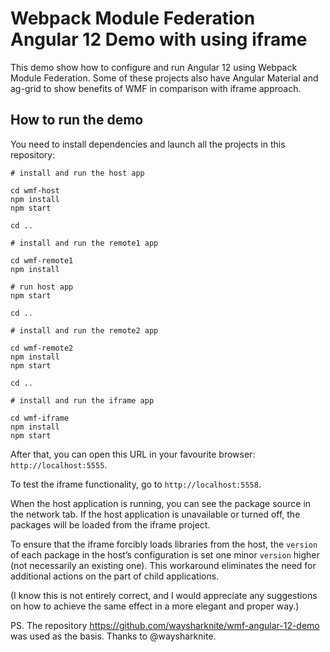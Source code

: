 # Webpack Module Federation Angular 12 Demo with using iframe

This demo show how to configure and run Angular 12 using Webpack
Module Federation. Some of these projects also have Angular Material 
and ag-grid to show benefits of WMF in comparison with iframe approach. 

## How to run the demo

You need to install dependencies and launch all the projects in this repository:

```
# install and run the host app

cd wmf-host
npm install
npm start

cd ..

# install and run the remote1 app

cd wmf-remote1
npm install

# run host app
npm start

cd ..

# install and run the remote2 app

cd wmf-remote2
npm install
npm start

cd ..

# install and run the iframe app

cd wmf-iframe
npm install
npm start
```

After that, you can open this URL in your favourite browser: `http://localhost:5555`.

To test the iframe functionality, go to `http://localhost:5558`.

When the host application is running, you can see the package source in the network tab. If the host application is unavailable or turned off, the packages will be loaded from the iframe project.

To ensure that the iframe forcibly loads libraries from the host, the `version` of each package in the host’s configuration is set one minor `version` higher (not necessarily an existing one). This workaround eliminates the need for additional actions on the part of child applications.

(I know this is not entirely correct, and I would appreciate any suggestions on how to achieve the same effect in a more elegant and proper way.)

PS.
The repository https://github.com/waysharknite/wmf-angular-12-demo was used as the basis. Thanks to @waysharknite.
